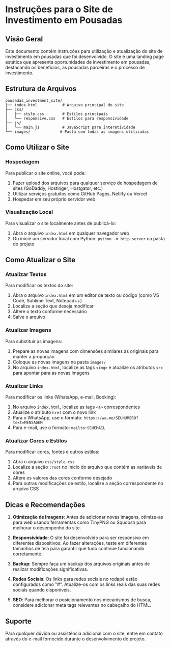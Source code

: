 # Instruções para o Site de Investimento em Pousadas

## Visão Geral
Este documento contém instruções para utilização e atualização do site de investimento em pousadas que foi desenvolvido. O site é uma landing page estática que apresenta oportunidades de investimento em pousadas, destacando os benefícios, as pousadas parceiras e o processo de investimento.

## Estrutura de Arquivos
```
pousadas_investment_site/
├── index.html           # Arquivo principal do site
├── css/
│   ├── style.css        # Estilos principais
│   └── responsive.css   # Estilos para responsividade
├── js/
│   └── main.js          # JavaScript para interatividade
└── images/             # Pasta com todas as imagens utilizadas
```

## Como Utilizar o Site

### Hospedagem
Para publicar o site online, você pode:
1. Fazer upload dos arquivos para qualquer serviço de hospedagem de sites (GoDaddy, Hostinger, Hostgator, etc.)
2. Utilizar serviços gratuitos como GitHub Pages, Netlify ou Vercel
3. Hospedar em seu próprio servidor web

### Visualização Local
Para visualizar o site localmente antes de publicá-lo:
1. Abra o arquivo `index.html` em qualquer navegador web
2. Ou inicie um servidor local com Python: `python -m http.server` na pasta do projeto

## Como Atualizar o Site

### Atualizar Textos
Para modificar os textos do site:
1. Abra o arquivo `index.html` em um editor de texto ou código (como VS Code, Sublime Text, Notepad++)
2. Localize a seção que deseja modificar
3. Altere o texto conforme necessário
4. Salve o arquivo

### Atualizar Imagens
Para substituir as imagens:
1. Prepare as novas imagens com dimensões similares às originais para manter a proporção
2. Coloque as novas imagens na pasta `images/`
3. No arquivo `index.html`, localize as tags `<img>` e atualize os atributos `src` para apontar para as novas imagens

### Atualizar Links
Para modificar os links (WhatsApp, e-mail, Booking):
1. No arquivo `index.html`, localize as tags `<a>` correspondentes
2. Atualize o atributo `href` com o novo link
3. Para o WhatsApp, use o formato: `https://wa.me/SEUNUMERO?text=MENSAGEM`
4. Para e-mail, use o formato: `mailto:SEUEMAIL`

### Atualizar Cores e Estilos
Para modificar cores, fontes e outros estilos:
1. Abra o arquivo `css/style.css`
2. Localize a seção `:root` no início do arquivo que contém as variáveis de cores
3. Altere os valores das cores conforme desejado
4. Para outras modificações de estilo, localize a seção correspondente no arquivo CSS

## Dicas e Recomendações

1. **Otimização de Imagens**: Antes de adicionar novas imagens, otimize-as para web usando ferramentas como TinyPNG ou Squoosh para melhorar o desempenho do site.

2. **Responsividade**: O site foi desenvolvido para ser responsivo em diferentes dispositivos. Ao fazer alterações, teste em diferentes tamanhos de tela para garantir que tudo continue funcionando corretamente.

3. **Backup**: Sempre faça um backup dos arquivos originais antes de realizar modificações significativas.

4. **Redes Sociais**: Os links para redes sociais no rodapé estão configurados como "#". Atualize-os com os links reais das suas redes sociais quando disponíveis.

5. **SEO**: Para melhorar o posicionamento nos mecanismos de busca, considere adicionar meta tags relevantes no cabeçalho do HTML.

## Suporte
Para qualquer dúvida ou assistência adicional com o site, entre em contato através do e-mail fornecido durante o desenvolvimento do projeto.
